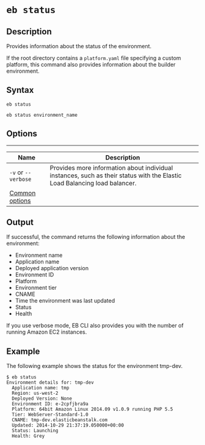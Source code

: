 # `eb status`<a name="eb3-status"></a>

## Description<a name="eb3-status-description"></a>

Provides information about the status of the environment\.

If the root directory contains a `platform.yaml` file specifying a custom platform, this command also provides information about the builder environment\.

## Syntax<a name="eb3-status-syntax"></a>

 `eb status` 

 `eb status environment_name` 

## Options<a name="eb3-statusoptions"></a>


****  

|  Name  |  Description  | 
| --- | --- | 
|  `-v` or `--verbose`  |  Provides more information about individual instances, such as their status with the Elastic Load Balancing load balancer\.  | 
|  [Common options](eb3-cmd-options.md)  |  | 

## Output<a name="eb3-statusoutput"></a>

If successful, the command returns the following information about the environment:
+ Environment name
+ Application name
+ Deployed application version
+ Environment ID
+ Platform
+ Environment tier
+ CNAME
+ Time the environment was last updated
+ Status
+ Health

If you use verbose mode, EB CLI also provides you with the number of running Amazon EC2 instances\.

## Example<a name="eb3-statusexample"></a>

The following example shows the status for the environment tmp\-dev\.

```
$ eb status
Environment details for: tmp-dev
  Application name: tmp
  Region: us-west-2
  Deployed Version: None
  Environment ID: e-2cpfjbra9a
  Platform: 64bit Amazon Linux 2014.09 v1.0.9 running PHP 5.5
  Tier: WebServer-Standard-1.0
  CNAME: tmp-dev.elasticbeanstalk.com
  Updated: 2014-10-29 21:37:19.050000+00:00
  Status: Launching
  Health: Grey
```